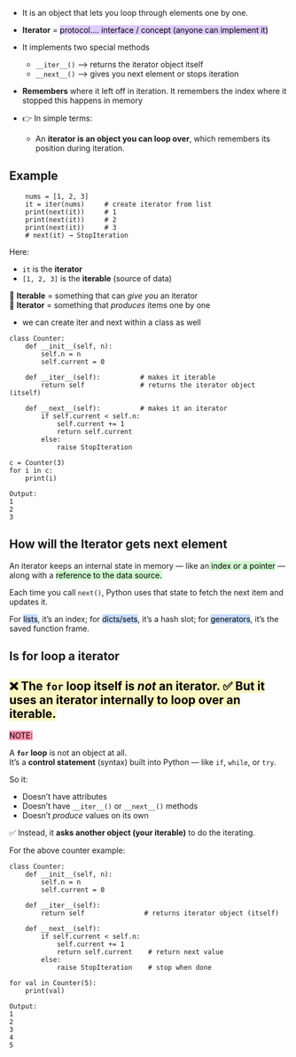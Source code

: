 - It is an object that lets you loop through elements one by one.

- **Iterator** = <mark style="background: #D2B3FFA6;">protocol.... interface / concept (anyone can implement it)</mark>

- It  implements two special methods 
	- `__iter__()` --> returns the iterator object itself
	- `__next__()` --> gives you next element or stops iteration
- **Remembers** where it left off in iteration. It remembers the index where it stopped this happens in memory
- 👉 In simple terms:
	- An **iterator is an object you can loop over**, which remembers its position during iteration.


## Example

```
	nums = [1, 2, 3]
	it = iter(nums)     # create iterator from list
	print(next(it))     # 1
	print(next(it))     # 2
	print(next(it))     # 3
	# next(it) → StopIteration
```


Here:
- `it` is the **iterator**
- `[1, 2, 3]` is the **iterable** (source of data)

🔹 **Iterable** = something that can _give you_ an iterator  
🔹 **Iterator** = something that _produces_ items one by one

-  we can create iter and next within a class as well

```
class Counter:
    def __init__(self, n):
        self.n = n
        self.current = 0

    def __iter__(self):          # makes it iterable
        return self              # returns the iterator object (itself)

    def __next__(self):          # makes it an iterator
        if self.current < self.n:
            self.current += 1
            return self.current
        else:
            raise StopIteration

```

```
c = Counter(3)
for i in c:
    print(i)

Output:
1
2
3

```

## How will the Iterator gets next element 

An iterator keeps an internal state in memory — like an<mark style="background: #BBFABBA6;"> index or a pointer</mark> — along with a <mark style="background: #BBFABBA6;">reference to the data source.  </mark>

Each time you call `next()`, Python uses that state to fetch the next item and updates it.  

For <mark style="background: #ADCCFFA6;">lists</mark>, it’s an index;
for <mark style="background: #ADCCFFA6;">dicts/sets</mark>, it’s a hash slot; 
for <mark style="background: #ADCCFFA6;">generators</mark>, it’s the saved function frame.

## Is for loop a iterator

<mark style="background: #FFF3A3A6;">❌ The **`for` loop itself is _not_ an iterator.**  </mark>
<mark style="background: #FFF3A3A6;">✅ But it **uses an iterator internally** to loop over an iterable.
</mark>
---
<mark style="background: #FF5582A6;">NOTE:</mark>

A **`for` loop** is not an object at all.  
It’s a **control statement** (syntax) built into Python —  like `if`, `while`, or `try`.

So it:
- Doesn’t have attributes
- Doesn’t have `__iter__()` or `__next__()` methods
- Doesn’t _produce_ values on its own

✅ Instead, it **asks another object (your iterable)** to do the iterating.

For the above counter example:

```
class Counter:
    def __init__(self, n):
        self.n = n
        self.current = 0

    def __iter__(self):
        return self               # returns iterator object (itself)

    def __next__(self):
        if self.current < self.n:
            self.current += 1
            return self.current    # return next value
        else:
            raise StopIteration    # stop when done

```

```
for val in Counter(5):
    print(val)

Output:
1
2
3
4
5

```

